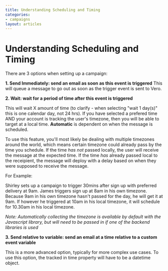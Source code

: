 ```yaml
---
title: Understanding Scheduling and Timing
categories:
- campaigns
layout: articles
---
```


# Understanding Scheduling and Timing

There are 3 options when setting up a campaign:

**1. Send Immediately: send an email as soon as this event is triggered**
This will queue a message to go out as soon as the trigger event is sent to Vero.

**2. Wait: wait for a period of time after this event is triggered**

This will wait X amount of time (to clarify - when selecting "wait 1 day(s)" this is one calendar day, not 24 hrs). If you have selected a prefered time AND your account is tracking the user's timezone, then you will be able to target at a local time. **Automatic** is dependent on when the message is scheduled. 

To use this feature, you'll most likely be dealing with multiple timezones around the world, which means certain timezone could already pass by the time you schedule. If the time *has not* passed locally, the user will receive the message at the expected time. If the time *has* already passed local to the receipient, the message will deploy with a delay based on when they were supposed to receive the message.

For Example:

Shirley sets up a campaign to trigger 30mins after sign up with preferred delivery at 9am. James triggers sign up at 8am in his own timezone. Because 9am in his own timezone hasn't passed for the day, he will get it at 9am. If however he triggered at 10am in his local timezone, it will schedule for 10.30am in his local timezone.

*Note: Automatically collecting the timezone is available by default with the Javascript library, but will need to be passed in if one of the backend libraries is used*

**3. Send relative to variable: send an email at a time relative to a custom event variable**

This is a more advanced option, typically for more complex use cases. To use this option, the tracked in time property will have to be a datetime object.
